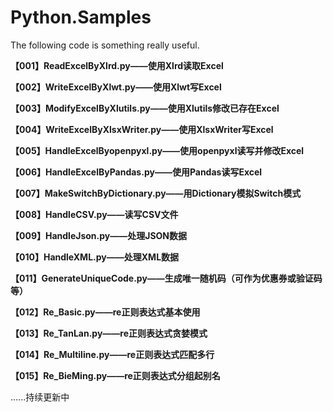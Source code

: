 # Python.Samples

The following code is something really useful.

**【001】ReadExcelByXlrd.py——使用Xlrd读取Excel**

**【002】WriteExcelByXlwt.py——使用Xlwt写Excel**

**【003】ModifyExcelByXlutils.py——使用Xlutils修改已存在Excel**

**【004】WriteExcelByXlsxWriter.py——使用XlsxWriter写Excel**

**【005】HandleExcelByopenpyxl.py——使用openpyxl读写并修改Excel**

**【006】HandleExcelByPandas.py——使用Pandas读写Excel**

**【007】MakeSwitchByDictionary.py——用Dictionary模拟Switch模式**

**【008】HandleCSV.py——读写CSV文件**

**【009】HandleJson.py——处理JSON数据**

**【010】HandleXML.py——处理XML数据**

**【011】GenerateUniqueCode.py——生成唯一随机码（可作为优惠券或验证码等）**

**【012】Re_Basic.py——re正则表达式基本使用**

**【013】Re_TanLan.py——re正则表达式贪婪模式**

**【014】Re_Multiline.py——re正则表达式匹配多行**

**【015】Re_BieMing.py——re正则表达式分组起别名**


......持续更新中
